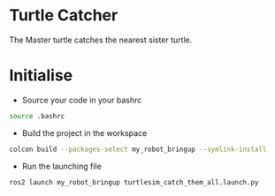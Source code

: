 # Turtle Catcher

The Master turtle catches the nearest sister turtle.

# Initialise

- Source your code in your bashrc
```bash
source .bashrc
```

- Build the project in the workspace

```bash
colcon build --packages-select my_robot_bringup --symlink-install 
```

- Run the launching file
```bash
ros2 launch my_robot_bringup turtlesim_catch_them_all.launch.py 
```


